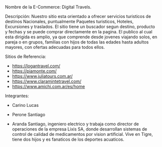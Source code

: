 Nombre de la E-Commerce: Digital Travels.

Descripción:
Nuestro sitio esta orientado a ofrecer servicios turisticos de destinos Nacionales, puntualmente Paquetes turisticos, Hoteles, Excursiones y traslados. El sitio tiene un buscador segun destino, producto y fechas y se puede comprar directamente en la pagina. El publico al cual esta dirigida es amplio, ya que comprende desde jovenes viajando solos, en pareja o en grupos, familias con hijos de todas las edades hasta adultos mayores, con ofertas adecuadas para todos ellos.

Sitios de Referencia:
- https://logantravel.com/
- https://piamonte.com/
- https://www.juliatours.com.ar/
- https://www.claramintetravel.com/
- https://www.amichi.com.ar/es/home

Integrantes:


- Carino Lucas

- Perone Santiago

- Aranda Santiago, ingeniero electrico y trabaja como director de operaciones de la empresa  Lixis SA, donde desarrollan sistemas de control de calidad de medicamentos por vision artificial. Vive en Tigre, tiene dos hijos y es fanaticos de los deportes acuaticos.
